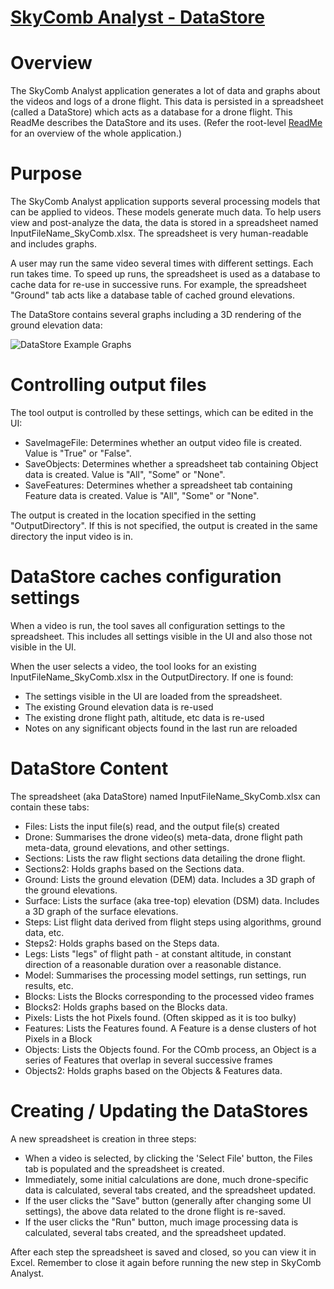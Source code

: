 # [SkyComb Analyst - DataStore](https://github.com/PhilipQuirke/SkyCombAnalystHelp/) 

# Overview
The SkyComb Analyst application generates a lot of data and graphs about the videos and logs of a drone flight. 
This data is persisted in a spreadsheet (called a DataStore) which acts as a database for a drone flight.
This ReadMe describes the DataStore and its uses. 
(Refer the root-level [ReadMe](./README.md) for an overview of the whole application.)


# Purpose
The SkyComb Analyst application supports several processing models that can be applied to videos. 
These models generate much data. To help users view and post-analyze the data, the data is stored in a spreadsheet 
named InputFileName_SkyComb.xlsx. The spreadsheet is very human-readable and includes graphs.

A user may run the same video several times with different settings. Each run takes time. 
To speed up runs, the spreadsheet is used as a database to cache data for re-use in successive runs.
For example, the spreadsheet "Ground" tab acts like a database table of cached ground elevations. 

The DataStore contains several graphs including a 3D rendering of the ground elevation data:

![DataStore Example Graphs](./Static/XlsExampleGraphs.png?raw=true "DataStore Example Graphs")


# Controlling output files
The tool output is controlled by these settings, which can be edited in the UI:
- SaveImageFile: Determines whether an output video file is created. Value is "True" or "False". 
- SaveObjects: Determines whether a spreadsheet tab containing Object data is created. Value is "All", "Some" or "None". 
- SaveFeatures: Determines whether a spreadsheet tab containing Feature data is created. Value is "All", "Some" or "None". 

The output is created in the location specified in the setting "OutputDirectory". 
If this is not specified, the output is created in the same directory the input video is in.
		

# DataStore caches configuration settings
When a video is run, the tool saves all configuration settings to the spreadsheet. 
This includes all settings visible in the UI and also those not visible in the UI.

When the user selects a video, the tool looks for an existing InputFileName_SkyComb.xlsx 
in the OutputDirectory. If one is found:
- The settings visible in the UI are loaded from the spreadsheet.
- The existing Ground elevation data is re-used
- The existing drone flight path, altitude, etc data is re-used
- Notes on any significant objects found in the last run are reloaded


# DataStore Content
The spreadsheet (aka DataStore) named InputFileName_SkyComb.xlsx can contain these tabs:
- Files: Lists the input file(s) read, and the output file(s) created
- Drone: Summarises the drone video(s) meta-data, drone flight path meta-data, ground elevations, and other settings.
- Sections: Lists the raw flight sections data detailing the drone flight. 
- Sections2: Holds graphs based on the Sections data. 
- Ground: Lists the ground elevation (DEM) data. Includes a 3D graph of the ground elevations.
- Surface: Lists the surface (aka tree-top) elevation (DSM) data. Includes a 3D graph of the surface elevations.
- Steps: List flight data derived from flight steps using algorithms, ground data, etc.
- Steps2: Holds graphs based on the Steps data.
- Legs: Lists "legs" of flight path - at constant altitude, in constant direction of a reasonable duration over a reasonable distance. 
- Model: Summarises the processing model settings, run settings, run results, etc.
- Blocks: Lists the Blocks corresponding to the processed video frames
- Blocks2: Holds graphs based on the Blocks data. 
- Pixels: Lists the hot Pixels found. (Often skipped as it is too bulky)
- Features: Lists the Features found. A Feature is a dense clusters of hot Pixels in a Block
- Objects: Lists the Objects found. For the COmb process, an Object is a series of Features that overlap in several successive frames 
- Objects2: Holds graphs based on the Objects & Features data. 


# Creating / Updating the DataStores 
A new spreadsheet is creation in three steps:
- When a video is selected, by clicking the 'Select File' button, the Files tab is populated and the spreadsheet is created.
- Immediately, some initial calculations are done, much drone-specific data is calculated, several tabs created, and the spreadsheet updated.
- If the user clicks the "Save" button (generally after changing some UI settings), the above data related to the drone flight is re-saved.
- If the user clicks the "Run" button, much image processing data is calculated, several tabs created, and the spreadsheet updated.

After each step the spreadsheet is saved and closed, so you can view it in Excel. 
Remember to close it again before running the new step in SkyComb Analyst.

